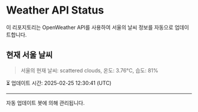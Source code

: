 
# Weather API Status

이 리포지토리는 OpenWeather API를 사용하여 서울의 날씨 정보를 자동으로 업데이트합니다.

## 현재 서울 날씨
> 서울의 현재 날씨: scattered clouds, 온도: 3.76°C, 습도: 81%

⏳ 업데이트 시간: 2025-02-25 12:30:41 (UTC)

---
자동 업데이트 봇에 의해 관리됩니다.
